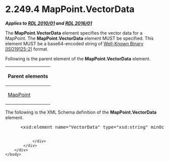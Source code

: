 <html dir="LTR" xmlns:mshelp="http://msdn.microsoft.com/mshelp" xmlns:ddue="http://ddue.schemas.microsoft.com/authoring/2003/5" xmlns:xlink="http://www.w3.org/1999/xlink" xmlns:tool="http://www.microsoft.com/tooltip">
    <head>
        <meta http-equiv="Content-Type" content="text/html; CHARSET=utf-8"></meta>
        <meta name="save" content="history"></meta>
        <title>2.249.4 MapPoint.VectorData</title>
        <xml>
            <mshelp:toctitle title="2.249.4 MapPoint.VectorData"></mshelp:toctitle>
            <mshelp:rltitle title="[MS-RDL]: MapPoint.VectorData"></mshelp:rltitle>
            <mshelp:keyword index="A" term="960b167c-e83d-4ce9-a782-ef1cdff0f440"></mshelp:keyword>
            <mshelp:attr name="DCSext.ContentType" value="open specification"></mshelp:attr>
            <mshelp:attr name="AssetID" value="960b167c-e83d-4ce9-a782-ef1cdff0f440"></mshelp:attr>
            <mshelp:attr name="TopicType" value="kbRef"></mshelp:attr>
            <mshelp:attr name="DCSext.Title" value="[MS-RDL]: MapPoint.VectorData" />
        </xml>
    </head>
    <body>
        <div id="header">
            <h1 class="heading">2.249.4 MapPoint.VectorData</h1>
        </div>
        <div id="mainSection">
            <div id="mainBody">
                <div id="allHistory" class="saveHistory"></div>
                <div id="sectionSection0" class="section" name="collapseableSection">
                    

<p><b><i>Applies to </i></b><a href="3428e690-a348-4ec7-8a6a-8efb42d2cdee.md"><b><i>RDL 2010/01</i></b></a><b><i>
and </i></b><a href="52ce3983-2bfc-4e72-9359-42aaf5fe4509.md"><b><i>RDL 2016/01</i></b></a></p>

<p>The <b>MapPoint.VectorData</b> element specifies the vector
data for a MapPoint. The <b>MapPoint.VectorData</b> element MUST be specified.
This element MUST be a base64-encoded string of <a href="b2482b3f-74ab-4ca8-a9e5-c07955011743.md#gt_a00bec60-adb3-47d0-b03d-b4f2da276062">Well-Known Binary</a> <a href="https://go.microsoft.com/fwlink/?LinkId=157618">[ISO19125-2]</a> format.</p>

<p>Following is the parent element of the <b>MapPoint.VectorData</b>
element.</p>

<table>
 <thead>
  <tr>
   <th>
   <p>Parent elements</p>
   </th>
  </tr>
 </thead>
 <tr>
  <td>
  <p><a href="0e78f900-9e5b-4067-b8c1-327bcf3758e2.md">MapPoint</a></p>
  </td>
 </tr>
</table>

<p>The following is the XML Schema definition of the <b>MapPoint.VectorData</b>
element.           </p>

<dl>
<dd>
<div><pre> &lt;xsd:element name=&quot;VectorData&quot; type=&quot;xsd:string&quot; minOccurs=&quot;1&quot; /&gt;
  
</pre></div>
</dd></dl>


                </div>
            </div>
        </div>
    </body>
</html>